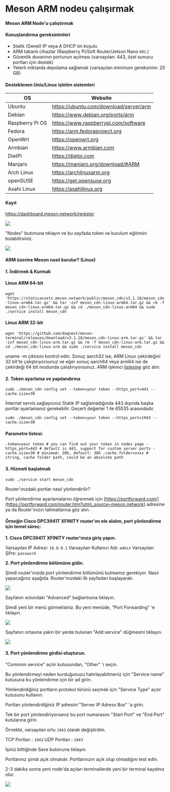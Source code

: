 # Meson ARM nodeu çalışırmak

#### Meson ARM Node'u çalıştırmak

#### Konuşlandırma gereksinimleri

* Statik (Genel) IP veya A DHCP ön koşulu
* ARM tabanlı cihazlar (Raspberry Pi/Soft Router/Jetson Nano etc.)
* Güvenlik duvarının portunun açılması (varsayılan: 443, özel sunucu portları için destek)
* Yeterli miktarda depolama sağlamak (varsayılan minimum gereksinim: 20 GB)

#### Desteklenen Unix/Linux işletim sistemleri

| OS              | Website                                |
| --------------- | -------------------------------------- |
| Ubuntu          | https://ubuntu.com/download/server/arm |
| Debian          | https://www.debian.org/ports/arm       |
| Raspberry Pi OS | https://www.raspberrypi.com/software   |
| Fedora          | https://arm.fedoraproject.org          |
| OpenWrt         | https://openwrt.org                    |
| Armbian         | https://www.armbian.com                |
| DietPi          | https://dietpi.com                     |
| Manjaro         | https://manjaro.org/download/#ARM      |
| Arch Linux      | https://archlinuxarm.org               |
| openSUSE        | https://get.opensuse.org               |
| Asahi Linux     | https://asahilinux.org                 |

#### Kayıt

https://dashboard.meson.network/register

![](https://docs.meson.network/assets/run-meson-node-01.523c807a.png)

"Nodes" butonuna tıklayın ve bu sayfada token ve kurulum eğitimini bulabilirsiniz.

![](https://docs.meson.network/assets/run-meson-node-02.9bf14d62.png)

#### ARM üzerine Meson nasıl kurulur? (Linux)

#### 1. İndirmek & Kurmak

#### Linux ARM 64-bit

`wget 'https://staticassets.meson.network/public/meson_cdn/v3.1.18/meson_cdn-linux-arm64.tar.gz' && tar -zxf meson_cdn-linux-arm64.tar.gz && rm -f meson_cdn-linux-arm64.tar.gz && cd ./meson_cdn-linux-arm64 && sudo ./service install meson_cdn`

#### Linux ARM 32-bit

`wget 'https://github.com/daqnext/meson-terminal/releases/download/v3.1.18/meson_cdn-linux-arm.tar.gz' && tar -zxf meson_cdn-linux-arm.tar.gz && rm -f meson_cdn-linux-arm.tar.gz && cd ./meson_cdn-linux-arm && sudo ./service install meson_cdn`

uname -m çıktısını kontrol edin. Sonuç aarch32 ise, ARM Linux çekirdeğini 32 bit'te çalıştırıyorsunuz ve eğer sonuç aarch64 veya arm64 ise de çekirdeği 64 bit modunda çalıştırıyorsunuz. ARM işlemci [listesine](https://en.wikipedia.org/wiki/List\_of\_ARM\_processors) göz atın.

#### 2. Token ayarlama ve yapılandırma

`sudo ./meson_cdn config set --token=your token --https_port=443 --cache.size=30`

İnternet servis sağlayıcınız Statik IP sağlamadığında 443 dışında başka portlar ayarlamanız gerekebilir. Geçerli değerler 1 ile 65535 arasındadır.

`sudo ./meson_cdn config set --token=your token --https_port=1943 --cache.size=30`

#### Parametre listesi:

`-token=your token # you can find out your token in nodes page -https_port=443 # default is 443, support for custom server ports -cache.size=30 # minimum: 20G, default: 30G -cache.folder=xxxx # string, cache folder path, could be an absolute path`

#### 3. Hizmeti başlatmak

`sudo ./service start meson_cdn`

Router'ınızdaki portlar nasıl yönlendirilir?

Port yönlendirme ayarlamalarını öğrenmek için [https://portforward.com/](https://portforward.com/router.htm?utm\_source=meson.network) adresine ya da Router'ınızın talimatlarına göz atın.

#### Örneğin Cisco DPC3941T XFINITY router'ını ele alalım, port yönlendirme için temel süreç:

**1. Cisco DPC3941T XFINITY router'ınıza giriş yapın.**

Varsayılan IP Adresi: `10.0.0.1` Varsayılan Kullanıcı Adı: `admin` Varsayılan Şifre: `password`

**2. Port yönlendirme bölümüne gidin.**

Şimdi router'ınızda port yönlendirme bölümünü bulmamız gerekiyor. Nasıl yapacağınız aşağıda. Router'ınızdaki ilk sayfadan başlayarak:

![](https://docs.meson.network/assets/run-meson-arm-nodes-01.feb2414d.png)

Sayfanın solundaki "Advanced" bağlantısına tıklayın.

Şimdi yeni bir menü görmelisiniz. Bu yeni menüde, "Port Forwarding" 'e tıklayın.

![](https://docs.meson.network/assets/run-meson-arm-nodes-02.efae9b34.png)

Sayfanın ortasına yakın bir yerde bulunan "Add service" düğmesini tıklayın.

![](https://docs.meson.network/assets/run-meson-arm-nodes-03.9f1a8a66.png)

#### 3. Port yönlendirme girdisi oluşturun.

"Common service" açılır kutusundan, "Other" 'ı seçin.

Bu yönlendirmeyi neden kurduğunuzu hatırlayabilmeniz için "Service name" kutusuna bu yönlendirme için bir ad girin.

Yönlendirdiğiniz portların protokol türünü seçmek için "Service Type" açılır kutusunu kullanın.

Portları yönlendirdiğiniz IP adresini "Server IP Adress Box" 'a girin.

Tek bir port yönlendiriyorsanız bu port numarasını "Start Port" ve "End Port" kutularına girin.

Örnekte, varsayılan ortu `1943` olarak değiştirdim.

TCP Portları : `1943` UDP Portları : `1943`

İşiniz bittiğinde Save butonuna tıklayın.

Portlarınız şimdi açık olmalıdır. Portlarınızın açık olup olmadığını test edin.

2-3 dakika sonra yeni node'da açılan terminallerde yeni bir terminal kaydınız olur.

![](https://docs.meson.network/assets/run-meson-node-03.5107cf26.png)
